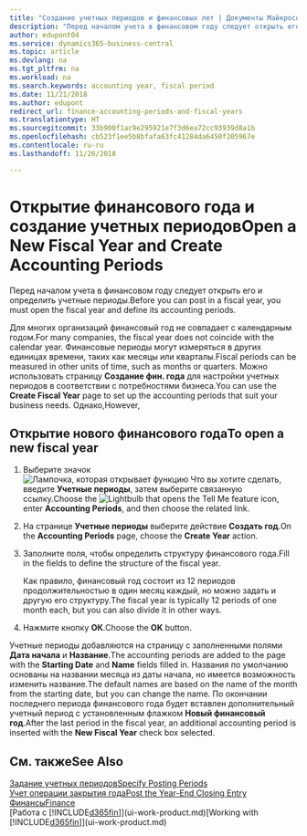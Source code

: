 ```yaml
---
title: "Создание учетных периодов и финансовых лет | Документы Майкрософт"
description: "Перед началом учета в финансовом году следует открыть его и определить учетные периоды."
author: edupont04
ms.service: dynamics365-business-central
ms.topic: article
ms.devlang: na
ms.tgt_pltfrm: na
ms.workload: na
ms.search.keywords: accounting year, fiscal period
ms.date: 11/21/2018
ms.author: edupont
redirect_url: finance-accounting-periods-and-fiscal-years
ms.translationtype: HT
ms.sourcegitcommit: 33b900f1ac9e295921e7f3d6ea72cc93939d8a1b
ms.openlocfilehash: cb523f1ee5b8bfafa63fc41284da6450f205967e
ms.contentlocale: ru-ru
ms.lasthandoff: 11/26/2018

---
```

# <a name="open-a-new-fiscal-year-and-create-accounting-periods"></a><span data-ttu-id="df3c1-103">Открытие финансового года и создание учетных периодов</span><span class="sxs-lookup"><span data-stu-id="df3c1-103">Open a New Fiscal Year and Create Accounting Periods</span></span>
<span data-ttu-id="df3c1-104">Перед началом учета в финансовом году следует открыть его и определить учетные периоды.</span><span class="sxs-lookup"><span data-stu-id="df3c1-104">Before you can post in a fiscal year, you must open the fiscal year and define its accounting periods.</span></span>  

<span data-ttu-id="df3c1-105">Для многих организаций финансовый год не совпадает с календарным годом.</span><span class="sxs-lookup"><span data-stu-id="df3c1-105">For many companies, the fiscal year does not coincide with the calendar year.</span></span> <span data-ttu-id="df3c1-106">Финансовые периоды могут измеряться в других единицах времени, таких как месяцы или кварталы.</span><span class="sxs-lookup"><span data-stu-id="df3c1-106">Fiscal periods can be measured in other units of time, such as months or quarters.</span></span> <span data-ttu-id="df3c1-107">Можно использовать страницу **Создание фин. года** для настройки учетных периодов в соответствии с потребностями бизнеса.</span><span class="sxs-lookup"><span data-stu-id="df3c1-107">You can use the **Create Fiscal Year** page to set up the accounting periods that suit your business needs.</span></span> <span data-ttu-id="df3c1-108">Однако,</span><span class="sxs-lookup"><span data-stu-id="df3c1-108">However,</span></span>   

## <a name="to-open-a-new-fiscal-year"></a><span data-ttu-id="df3c1-109">Открытие нового финансового года</span><span class="sxs-lookup"><span data-stu-id="df3c1-109">To open a new fiscal year</span></span>
1. <span data-ttu-id="df3c1-110">Выберите значок ![Лампочка, которая открывает функцию Что вы хотите сделать](media/ui-search/search_small.png "Что вы хотите сделать"), введите **Учетные периоды**, затем выберите связанную ссылку.</span><span class="sxs-lookup"><span data-stu-id="df3c1-110">Choose the ![Lightbulb that opens the Tell Me feature](media/ui-search/search_small.png "Tell me what you want to do") icon, enter **Accounting Periods**, and then choose the related link.</span></span>
2. <span data-ttu-id="df3c1-111">На странице **Учетные периоды** выберите действие **Создать год**.</span><span class="sxs-lookup"><span data-stu-id="df3c1-111">On the **Accounting Periods** page, choose the **Create Year** action.</span></span>
3. <span data-ttu-id="df3c1-112">Заполните поля, чтобы определить структуру финансового года.</span><span class="sxs-lookup"><span data-stu-id="df3c1-112">Fill in the fields to define the structure of the fiscal year.</span></span>

    <span data-ttu-id="df3c1-113">Как правило, финансовый год состоит из 12 периодов продолжительностью в один месяц каждый, но можно задать и другую его структуру.</span><span class="sxs-lookup"><span data-stu-id="df3c1-113">The fiscal year is typically 12 periods of one month each, but you can also divide it in other ways.</span></span>
4. <span data-ttu-id="df3c1-114">Нажмите кнопку **ОК**.</span><span class="sxs-lookup"><span data-stu-id="df3c1-114">Choose the **OK** button.</span></span>

<span data-ttu-id="df3c1-115">Учетные периоды добавляются на страницу с заполненными полями **Дата начала** и **Название**.</span><span class="sxs-lookup"><span data-stu-id="df3c1-115">The accounting periods are added to the page with the **Starting Date** and **Name** fields filled in.</span></span> <span data-ttu-id="df3c1-116">Названия по умолчанию основаны на названии месяца из даты начала, но имеется возможность изменить название.</span><span class="sxs-lookup"><span data-stu-id="df3c1-116">The default names are based on the name of the month from the starting date, but you can change the name.</span></span> <span data-ttu-id="df3c1-117">По окончании последнего периода финансового года будет вставлен дополнительный учетный период с установленным флажком **Новый финансовый год**.</span><span class="sxs-lookup"><span data-stu-id="df3c1-117">After the last period in the fiscal year, an additional accounting period is inserted with the **New Fiscal Year** check box selected.</span></span>  


## <a name="see-also"></a><span data-ttu-id="df3c1-118">См. также</span><span class="sxs-lookup"><span data-stu-id="df3c1-118">See Also</span></span>
[<span data-ttu-id="df3c1-119">Задание учетных периодов</span><span class="sxs-lookup"><span data-stu-id="df3c1-119">Specify Posting Periods</span></span>](finance-how-specify-posting-periods.md)  
[<span data-ttu-id="df3c1-120">Учет операции закрытия года</span><span class="sxs-lookup"><span data-stu-id="df3c1-120">Post the Year-End Closing Entry</span></span>](year-how-post-year-end-close-entry.md)  
[<span data-ttu-id="df3c1-121">Финансы</span><span class="sxs-lookup"><span data-stu-id="df3c1-121">Finance</span></span>](finance.md)  
<span data-ttu-id="df3c1-122">[Работа с [!INCLUDE[d365fin](includes/d365fin_md.md)]](ui-work-product.md)</span><span class="sxs-lookup"><span data-stu-id="df3c1-122">[Working with [!INCLUDE[d365fin](includes/d365fin_md.md)]](ui-work-product.md)</span></span>

